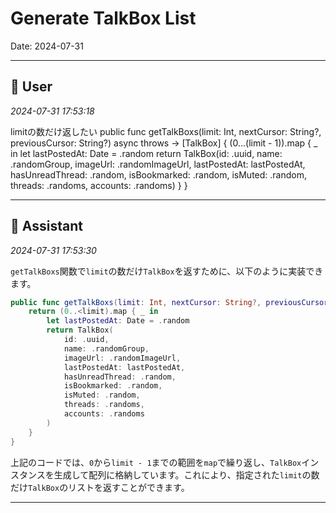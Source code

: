 # Generate TalkBox List

Date: 2024-07-31

---

## 👤 User
*2024-07-31 17:53:18*

limitの数だけ返したい
    public func getTalkBoxs(limit: Int, nextCursor: String?, previousCursor: String?) async throws -&gt; [TalkBox] {
        (0...(limit - 1)).map { _ in
            let lastPostedAt: Date = .random
            return TalkBox(id: .uuid, name: .randomGroup, imageUrl: .randomImageUrl, lastPostedAt: lastPostedAt, hasUnreadThread: .random, isBookmarked: .random, isMuted: .random, threads: .randoms, accounts: .randoms)
        }
    }

---

## 🤖 Assistant
*2024-07-31 17:53:30*

`getTalkBoxs`関数で`limit`の数だけ`TalkBox`を返すために、以下のように実装できます。

```swift
public func getTalkBoxs(limit: Int, nextCursor: String?, previousCursor: String?) async throws -> [TalkBox] {
    return (0..<limit).map { _ in
        let lastPostedAt: Date = .random
        return TalkBox(
            id: .uuid, 
            name: .randomGroup, 
            imageUrl: .randomImageUrl, 
            lastPostedAt: lastPostedAt, 
            hasUnreadThread: .random, 
            isBookmarked: .random, 
            isMuted: .random, 
            threads: .randoms, 
            accounts: .randoms
        )
    }
}
```

上記のコードでは、`0`から`limit - 1`までの範囲を`map`で繰り返し、`TalkBox`インスタンスを生成して配列に格納しています。これにより、指定された`limit`の数だけ`TalkBox`のリストを返すことができます。

---

